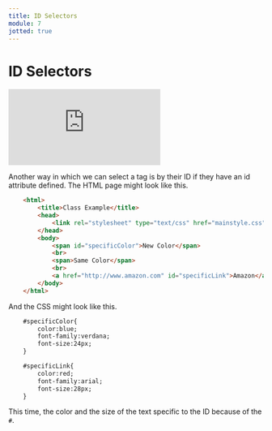 ```yaml
---
title: ID Selectors
module: 7
jotted: true
---
```


# ID Selectors

<div class="embed-responsive embed-responsive-16by9"><iframe class="embed-responsive-item" src="https://www.youtube.com/embed/Zfb_V1-lI1E" frameborder="0" allowfullscreen></iframe></div>

Another way in which we can select a tag is by their ID if they have an id attribute defined. The HTML page might look like this.

```html
    <html>
        <title>Class Example</title>
        <head>
            <link rel="stylesheet" type="text/css" href="mainstyle.css">
        </head>
        <body>
            <span id="specificColor">New Color</span>
            <br>
            <span>Same Color</span>
            <br>
            <a href="http://www.amazon.com" id="specificLink">Amazon</a>
        </body>
    </html>
```

And the CSS might look like this.

```html
    #specificColor{
        color:blue;
        font-family:verdana;
        font-size:24px;
    }

    #specificLink{
        color:red;
        font-family:arial;
        font-size:28px;
    }
```

This time, the color and the size of the text specific to the ID because of the `#`.

